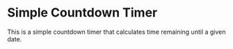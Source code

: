 # Simple Countdown Timer

This is a simple countdown timer that calculates time remaining until a given date. 
